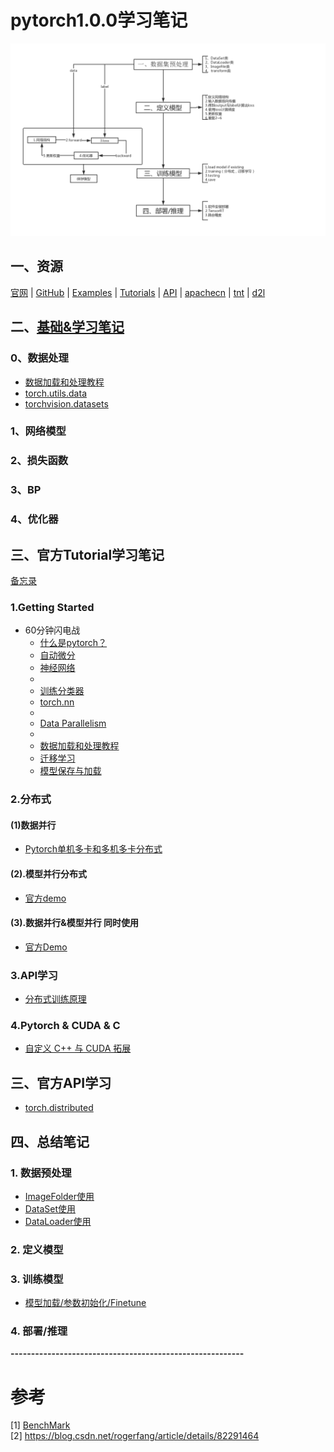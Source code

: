 # pytorch1.0.0学习笔记  
![](imgs/dl.png)
## 一、资源
[官网](https://pytorch.org/) | [GitHub](https://github.com/pytorch/pytorch) | [Examples](https://github.com/pytorch/examples)  | [Tutorials](https://github.com/pytorch/tutorials) | [API](https://pytorch-cn.readthedocs.io/zh/latest/#pytorch)  | [apachecn](https://github.com/apachecn/pytorch-doc-zh)  | [tnt](https://github.com/pytorch/tnt)  | [d2l](https://github.com/ShusenTang/Dive-into-DL-PyTorch) 
## 二、[基础&学习笔记](notes/pytorch-api.md)
### 0、数据处理
* [数据加载和处理教程](notes/data/load_pre.md)
* [torch.utils.data](notes/data/torch_utils_data.md)
* [torchvision.datasets](notes/data/torch_torchvision.md)

### 1、网络模型

### 2、损失函数

### 3、BP

### 4、优化器
   
## 三、官方Tutorial学习笔记   
[备忘录](https://pytorch.org/tutorials/beginner/ptcheat.html)   
### 1.Getting Started  
* 60分钟闪电战
    * [什么是pytorch？](notes/pytorch.md)
    * [自动微分](notes/autograd.md)
    * [神经网络](notes/nn.md)
    *  
    * [训练分类器](notes/training_classifier.md)
    * [torch.nn](code/nn_tutorial.ipynb)
    * 
    * [Data Parallelism](notes/dataparallelism.md) 
    * 
    * [数据加载和处理教程](notes/load_pre.md)
    * [迁移学习](code/transferlearning.ipynb)  
    * [模型保存与加载](notes/load_save_model.md)


### 2.分布式
#### (1)数据并行
* [Pytorch单机多卡和多机多卡分布式](notes/multigpus.md)

#### (2).模型并行分布式
* [官方demo](https://pytorch.org/tutorials/intermediate/model_parallel_tutorial.html)
#### (3).数据并行&模型并行 同时使用
* [官方Demo](https://pytorch.org/tutorials/intermediate/ddp_tutorial.html)
### 3.API学习
* [分布式训练原理](notes/distributed.md) 
### 4.Pytorch & CUDA & C
* [自定义 C++ 与 CUDA 拓展](notes/cuda.md)
## 三、官方API学习
* [torch.distributed](notes/torch-distributed.md)
## 四、总结笔记
### 1. 数据预处理
* [ImageFolder使用](notes/imagefolder.md)   
* [DataSet使用](code/dataSet.py)
* [DataLoader使用](code/dataLoader.py)
### 2. 定义模型 

### 3. 训练模型
* [模型加载/参数初始化/Finetune](notes/lif.md)
### 4. 部署/推理

  
   
**---------------------------------------------------------**   
# 参考
[1] [BenchMark](https://github.com/fusimeng/framework_benchmark)    
[2]  https://blog.csdn.net/rogerfang/article/details/82291464   
